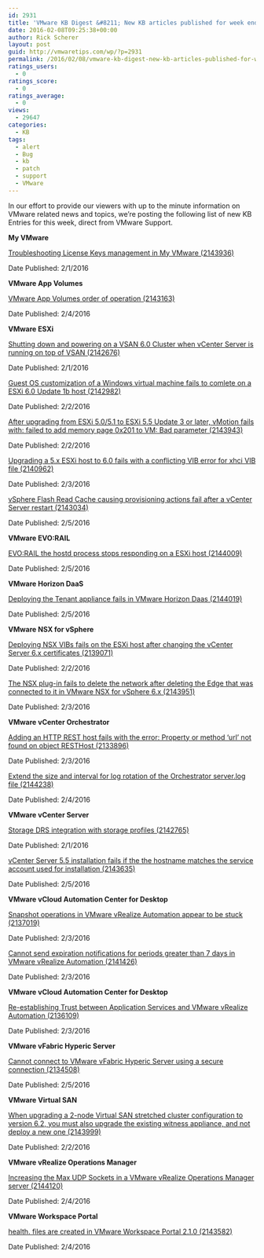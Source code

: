 ```yaml
---
id: 2931
title: 'VMware KB Digest &#8211; New KB articles published for week ending 2/6/15'
date: 2016-02-08T09:25:38+00:00
author: Rick Scherer
layout: post
guid: http://vmwaretips.com/wp/?p=2931
permalink: /2016/02/08/vmware-kb-digest-new-kb-articles-published-for-week-ending-2615/
ratings_users:
  - 0
ratings_score:
  - 0
ratings_average:
  - 0
views:
  - 29647
categories:
  - KB
tags:
  - alert
  - Bug
  - kb
  - patch
  - support
  - VMware
---
```

In our effort to provide our viewers with up to the minute information on VMware related news and topics, we&#8217;re posting the following list of new KB Entries for this week, direct from VMware Support.

<!--more-->

**My VMware**
  
[Troubleshooting License Keys management in My VMware (2143936)](http://vmw.re/1SbqF9S)
  
Date Published: 2/1/2016

**VMware App Volumes**
  
[VMware App Volumes order of operation (2143163)](http://vmw.re/1UYkfZU)
  
Date Published: 2/4/2016

**VMware ESXi**
  
[Shutting down and powering on a VSAN 6.0 Cluster when vCenter Server is running on top of VSAN (2142676)](http://vmw.re/1SbqF9U)
  
Date Published: 2/1/2016
  
[Guest OS customization of a Windows virtual machine fails to comlete on a ESXi 6.0 Update 1b host (2142982)](http://vmw.re/1SbqF9W)
  
Date Published: 2/2/2016
  
[After upgrading from ESXi 5.0/5.1 to ESXi 5.5 Update 3 or later, vMotion fails with: failed to add memory page 0x201 to VM: Bad parameter (2143943)](http://vmw.re/1UYkhRv)
  
Date Published: 2/2/2016
  
[Upgrading a 5.x ESXi host to 6.0 fails with a conflicting VIB error for xhci VIB file (2140962)](http://vmw.re/1SbqH1C)
  
Date Published: 2/3/2016
  
[vSphere Flash Read Cache causing provisioning actions fail after a vCenter Server restart (2143034)](http://vmw.re/1UYkhRx)
  
Date Published: 2/5/2016

**VMware EVO:RAIL**
  
[EVO:RAIL the hostd process stops responding on a ESXi host (2144009)](http://vmw.re/1SbqF9Y)
  
Date Published: 2/5/2016

**VMware Horizon DaaS**
  
[Deploying the Tenant appliance fails in VMware Horizon Daas (2144019)](http://vmw.re/1UYkggc)
  
Date Published: 2/5/2016

**VMware NSX for vSphere**
  
[Deploying NSX VIBs fails on the ESXi host after changing the vCenter Server 6.x certificates (2139071)](http://vmw.re/1SbqFa2)
  
Date Published: 2/2/2016
  
[The NSX plug-in fails to delete the network after deleting the Edge that was connected to it in VMware NSX for vSphere 6.x (2143951)](http://vmw.re/1UYkggg)
  
Date Published: 2/3/2016

**VMware vCenter Orchestrator**
  
[Adding an HTTP REST host fails with the error: Property or method ‘url’ not found on object RESTHost (2133896)](http://vmw.re/1SbqH1I)
  
Date Published: 2/3/2016
  
[Extend the size and interval for log rotation of the Orchestrator server.log file (2144238)](http://vmw.re/1UYkhRz)
  
Date Published: 2/4/2016

**VMware vCenter Server**
  
[Storage DRS integration with storage profiles (2142765)](http://vmw.re/1UYkggi)
  
Date Published: 2/1/2016
  
[vCenter Server 5.5 installation fails if the the hostname matches the service account used for installation (2143635)](http://vmw.re/1SbqH1M)
  
Date Published: 2/5/2016

**VMware vCloud Automation Center for Desktop**
  
[Snapshot operations in VMware vRealize Automation appear to be stuck (2137019)](http://vmw.re/1UYkggk)
  
Date Published: 2/3/2016
  
[Cannot send expiration notifications for periods greater than 7 days in VMware vRealize Automation (2141426)](http://vmw.re/1SbqHi2)
  
Date Published: 2/3/2016

**VMware vCloud Automation Center for Desktop**
  
[Re-establishing Trust between Application Services and VMware vRealize Automation (2136109)](http://vmw.re/1UYkggm)
  
Date Published: 2/3/2016

**VMware vFabric Hyperic Server**
  
[Cannot connect to VMware vFabric Hyperic Server using a secure connection (2134508)](http://vmw.re/1SbqHi6)
  
Date Published: 2/5/2016

**VMware Virtual SAN**
  
[When upgrading a 2-node Virtual SAN stretched cluster configuration to version 6.2, you must also upgrade the existing witness appliance, and not deploy a new one (2143999)](http://vmw.re/1UYki7Q)
  
Date Published: 2/2/2016

**VMware vRealize Operations Manager**
  
[Increasing the Max UDP Sockets in a VMware vRealize Operations Manager server (2144120)](http://vmw.re/1SbqFaa)
  
Date Published: 2/4/2016

**VMware Workspace Portal**
  
[health.<number> files are created in VMware Workspace Portal 2.1.0 (2143582)](http://vmw.re/1UYki7S)
  
Date Published: 2/4/2016